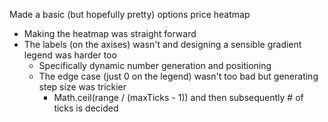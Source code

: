 Made a basic (but hopefully pretty) options price heatmap
- Making the heatmap was straight forward
- The labels (on the axises) wasn't and designing a sensible gradient legend was harder too
    - Specifically dynamic number generation and positioning
    - The edge case (just 0 on the legend) wasn't too bad but generating step size was trickier
        - Math.ceil(range / (maxTicks - 1)) and then subsequently # of ticks is decided
